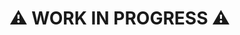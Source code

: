 # ⚠️ WORK IN PROGRESS ⚠️

<!--
- Find places in projects in which these utilities should be used.
- Boilerplate for application (spinning up multiple processes, and so forth).
- Build system.
-->
